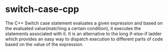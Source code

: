 # switch-case-cpp
The C++ Switch case statement evaluates a given expression and based on the evaluated value(matching a certain condition), it executes the statements associated with it. It is an alternative to the long if-else-if ladder which provides an easy way to dispatch execution to different parts of code based on the value of the expression.
